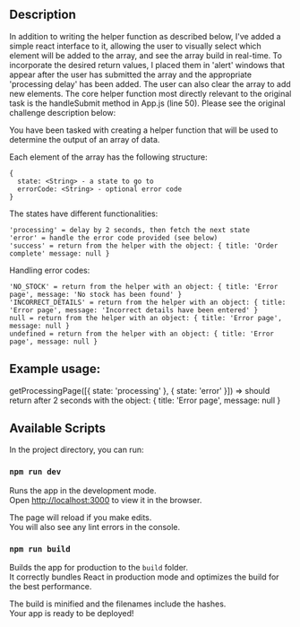 ## Description

In addition to writing the helper function as described below, I've added a simple react interface to it, allowing the user to visually select which element will be added to the array, and see the array build in real-time. To incorporate the desired return values, I placed them in 'alert' windows that appear after the user has submitted the array and the appropriate 'processing delay' has been added. The user can also clear the array to add new elements.
 The core helper function most directly relevant to the original task is the handleSubmit method in App.js (line 50).
 Please see the original challenge description below:


You have been tasked with creating a helper function that will be used to determine the output
  of an array of data.

  Each element of the array has the following structure:

    {
      state: <String> - a state to go to
      errorCode: <String> - optional error code
    }

  The states have different functionalities:

    'processing' = delay by 2 seconds, then fetch the next state
    'error' = handle the error code provided (see below)
    'success' = return from the helper with the object: { title: 'Order complete' message: null }

  Handling error codes:

    'NO_STOCK' = return from the helper with an object: { title: 'Error page', message: 'No stock has been found' }
    'INCORRECT_DETAILS' = return from the helper with an object: { title: 'Error page', message: 'Incorrect details have been entered' }
    null = return from the helper with an object: { title: 'Error page', message: null }
    undefined = return from the helper with an object: { title: 'Error page', message: null }

  Example usage:
  -------
  getProcessingPage([{ state: 'processing' }, { state: 'error' }])
  => should return after 2 seconds with the object: { title: 'Error page', message: null }

## Available Scripts

In the project directory, you can run:

### `npm run dev`

Runs the app in the development mode.<br />
Open [http://localhost:3000](http://localhost:3000) to view it in the browser.

The page will reload if you make edits.<br />
You will also see any lint errors in the console.

### `npm run build`

Builds the app for production to the `build` folder.<br />
It correctly bundles React in production mode and optimizes the build for the best performance.

The build is minified and the filenames include the hashes.<br />
Your app is ready to be deployed!
